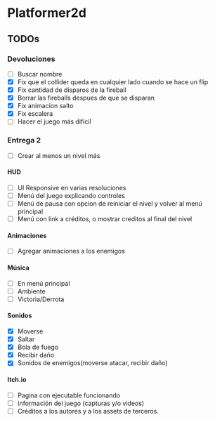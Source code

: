 # Platformer2d

## TODOs

### Devoluciones
- [ ] Buscar nombre
- [x] Fix que el collider queda en cualquier lado cuando se hace un flip
- [x] Fix cantidad de disparos de la fireball
- [x] Borrar las fireballs despues de que se disparan
- [x] Fix animacion salto
- [x] Fix escalera
- [ ] Hacer el juego más difícil

### Entrega 2
- [ ] Crear al menos un nivel más
#### HUD
- [ ] UI Responsive en varias resoluciones
- [ ] Menú del juego explicando controles
- [ ] Menú de pausa con opcion de reiniciar el nivel y volver al menú principal
- [ ] Menú con link a créditos, o mostrar creditos al final del nivel

#### Animaciones
- [ ] Agregar animaciones a los enemigos

#### Música
- [ ] En menú principal
- [ ] Ambiente
- [ ] Victoria/Derrota

#### Sonidos
- [x] Moverse
- [x] Saltar
- [x] Bola de fuego
- [x] Recibir daño
- [x] Sonidos de enemigos(moverse atacar, recibir daño)

#### Itch.io
- [ ] Pagina con ejecutable funcionando
- [ ] información del juego (capturas y/o videos)
- [ ] Créditos a los autores y a los assets de terceros.
